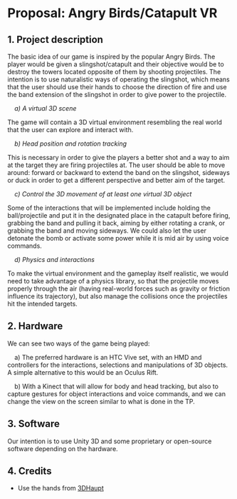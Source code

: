 # Proposal: Angry Birds/Catapult VR

## 1. Project description

The basic idea of our game is inspired by the popular Angry Birds. The player would be given a
slingshot/catapult and their objective would be to destroy the towers located opposite of them by
shooting projectiles. The intention is to use naturalistic ways of operating the slingshot, which
means that the user should use their hands to choose the direction of fire and use the band
extension of the slingshot in order to give power to the projectile.

&nbsp;&nbsp;&nbsp;&nbsp;*a) A virtual 3D scene*

The game will contain a 3D virtual environment resembling the real world that the user can
explore and interact with.

&nbsp;&nbsp;&nbsp;&nbsp;*b) Head position and rotation tracking*

This is necessary in order to give the players a better shot and a way to aim at the target they
are firing projectiles at. The user should be able to move around: forward or backward to extend
the band on the slingshot, sideways or duck in order to get a different perspective and better
aim of the target.

&nbsp;&nbsp;&nbsp;&nbsp;*c) Control the 3D movement of at least one virtual 3D object*

Some of the interactions that will be implemented include holding the ball/projectile and put it in
the designated place in the catapult before firing, grabbing the band and pulling it back, aiming
by either rotating a crank, or grabbing the band and moving sideways. We could also let the
user detonate the bomb or activate some power while it is mid air by using voice commands.

&nbsp;&nbsp;&nbsp;&nbsp;*d) Physics and interactions*

To make the virtual environment and the gameplay itself realistic, we would need to take
advantage of a physics library, so that the projectile moves properly through the air (having
real-world forces such as gravity or friction influence its trajectory), but also manage the
collisions once the projectiles hit the intended targets.

## 2. Hardware

We can see two ways of the game being played:

&nbsp;&nbsp;&nbsp;&nbsp;a) The preferred hardware is an HTC Vive set, with an HMD and controllers for the
interactions, selections and manipulations of 3D objects. A simple alternative to this
would be an Oculus Rift.

&nbsp;&nbsp;&nbsp;&nbsp;b) With a Kinect that will allow for body and head tracking, but also to capture gestures for
object interactions and voice commands, and we can change the view on the screen
similar to what is done in the TP.

## 3. Software

Our intention is to use Unity 3D and some proprietary or open-source software depending on
the hardware.

## 4. Credits
- Use the hands from [3DHaupt](https://www.blendswap.com/blends/view/66039)
